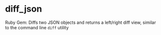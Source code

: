 # diff_json
Ruby Gem: Diffs two JSON objects and returns a left/right diff view, similar to the command line `diff` utility
